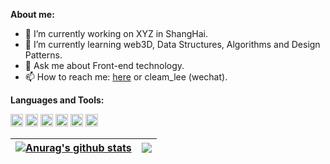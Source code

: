 **About me:**  

- 🔭 I’m currently working on XYZ in ShangHai.
- 🌱 I’m currently learning web3D, Data Structures, Algorithms and Design Patterns.
- 💬 Ask me about Front-end technology.
- 📫 How to reach me: [here](https://github.com/Cleam/Cleam/issues) or cleam_lee (wechat).

**Languages and Tools:**  

<code><img height="20" src="https://cdn.jsdelivr.net/gh/devicons/devicon/icons/javascript/javascript-original.svg"></code>
<code><img height="20" src="https://cdn.jsdelivr.net/gh/devicons/devicon/icons/typescript/typescript-original.svg"></code>
<code><img height="20" src="https://cdn.jsdelivr.net/gh/devicons/devicon/icons/vuejs/vuejs-original.svg"></code>
<code><img height="20" src="https://cdn.jsdelivr.net/gh/devicons/devicon/icons/react/react-original.svg"></code>
<code><img height="20" src="https://cdn.jsdelivr.net/gh/devicons/devicon/icons/nodejs/nodejs-original.svg"></code>
<code><img height="20" src="https://cdn.jsdelivr.net/gh/devicons/devicon/icons/vscode/vscode-original.svg"></code>

<!-- <code><img height="20" src="https://cdn.jsdelivr.net/gh/devicons/devicon/icons/java/java-original.svg"></code>
<code><img height="20" src="https://cdn.jsdelivr.net/gh/devicons/devicon/icons/bash/bash-original.svg"></code>
<code><img height="20" src="https://cdn.jsdelivr.net/gh/devicons/devicon/icons/rust/rust-plain.svg"></code> -->


| <a href="https://github.com/Cleam"><img align="center" src="https://github-readme-stats.vercel.app/api?username=Cleam&show_icons=true&include_all_commits=true&theme=buefy&hide_border=true" alt="Anurag's github stats" /> </a> | <a href="https://github.com/Cleam"> <img align="center" src="https://github-readme-stats.vercel.app/api/top-langs/?username=Cleam&layout=compact&theme=buefy&hide_border=true&hide=php" /> </a>|
| ------------- | ------------- |

